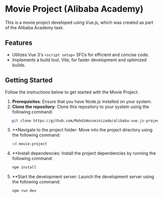 # Movie Project (Alibaba Academy)

This is a movie project developed using Vue.js, which was created as part of the Alibaba Academy task.

## Features

- Utilizes Vue 3's `<script setup>` SFCs for efficient and concise code.
- Implements a  build tool, Vite, for faster development and optimized builds.


## Getting Started

Follow the instructions below to get started with the Movie Project:

1. **Prerequisites**: Ensure that you have Node.js installed on your system.
2. **Clone the repository**: Clone this repository to your system using the following command:

```bash
   git clone https://github.com/MahdiHosseinizade/alibaba-vue.js-project
```
3. **Navigate to the project folder: Move into the project directory using the following command:
   ```bash
   cd movie-project
   ```
4. **Install dependencies: Install the project dependencies by running the following command:
   ```bash
   npm install
   ```
5. **Start the development server: Launch the development server using the following command:
   ```bash
   npm run dev
   ```

